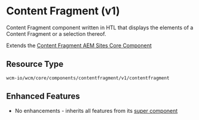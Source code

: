 Content Fragment (v1)
====
Content Fragment component written in HTL that displays the elements of a Content Fragment or a selection thereof.

Extends the [Content Fragment AEM Sites Core Component][extends-component]

## Resource Type
```
wcm-io/wcm/core/components/contentfragment/v1/contentfragment
```

## Enhanced Features

* No enhancements - inherits all features from its [super component][extends-component]

[extends-component]: https://github.com/adobe/aem-core-wcm-components/tree/master/content/src/content/jcr_root/apps/core/wcm/components/contentfragment/v1/contentfragment
